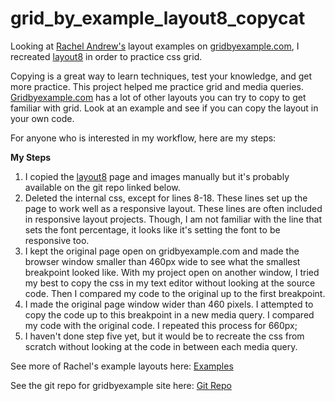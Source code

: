 # grid_by_example_layout8_copycat
Looking at [Rachel Andrew's](https://github.com/rachelandrew) layout examples on [gridbyexample.com](https://gridbyexample.com/), I recreated [layout8](https://gridbyexample.com/examples/code/layout8.html) in order to practice css grid.

Copying is a great way to learn techniques, test your knowledge, and get more practice. This project helped me practice grid and media queries. [Gridbyexample.com](https://gridbyexample.com/) has a lot of other layouts you can try to copy to get familiar with grid. Look at an example and see if you can copy the layout in your own code.

For anyone who is interested in my workflow, here are my steps:

**My Steps**
1. I copied the [layout8](https://gridbyexample.com/examples/code/layout8.html) page and images manually but it's probably available on the git repo linked below. 
2. Deleted the internal css, except for lines 8-18. These lines set up the page to work well as a responsive layout. These lines are often included in responsive layout projects. Though, I am not familiar with the line that sets the font percentage, it looks like it's setting the font to be responsive too.
3. I kept the original page open on gridbyexample.com and made the browser window smaller than 460px wide to see what the smallest breakpoint looked like. With my project open on another window, I tried my best to copy the css in my text editor without looking at the source code. Then I compared my code to the original up to the first breakpoint.
4. I made the original page window wider than 460 pixels. I attempted to copy the code up to this breakpoint in a new media query. I compared my code with the original code. I repeated this process for 660px;
5. I haven't done step five yet, but it would be to recreate the css from scratch without looking at the code in between each media query.

See more of Rachel's example layouts here: [Examples](https://gridbyexample.com/examples/page-layout/)

See the git repo for gridbyexample site here: [Git Repo](https://github.com/rachelandrew/grid-by-example)
